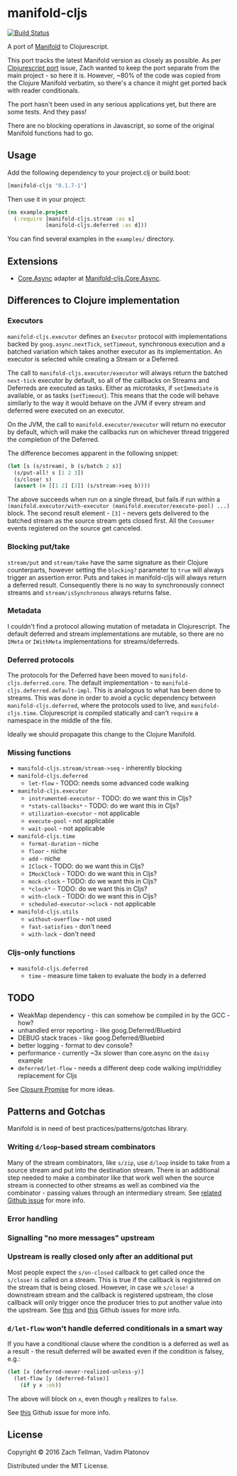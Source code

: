 # manifold-cljs

[![Build Status](https://travis-ci.org/dm3/manifold-cljs.png?branch=master)](https://travis-ci.org/dm3/manifold-cljs)

A port of [Manifold](https://github.com/ztellman/manifold) to Clojurescript.

This port tracks the latest Manifold version as closely as possible. As per
[Clojurescript port](https://github.com/ztellman/manifold/issues/2) issue, Zach
wanted to keep the port separate from the main project - so here it is.
However, ~80% of the code was copied from the Clojure Manifold verbatim, so
there's a chance it might get ported back with reader conditionals.

The port hasn't been used in any serious applications yet, but there are some
tests. And they pass!

There are no blocking operations in Javascript, so some of the original
Manifold functions had to go.

## Usage

Add the following dependency to your project.clj or build.boot:

```clojure
[manifold-cljs "0.1.7-1"]
```

Then use it in your project:

```clojure
(ns example.project
  (:require [manifold-cljs.stream :as s]
            [manifold-cljs.deferred :as d]))
```

You can find several examples in the `examples/` directory.

## Extensions

* [Core.Async](https://github.com/clojure/core.async) adapter at [Manifold-cljs.Core.Async](https://github.com/dm3/manifold-cljs.core.async).

## Differences to Clojure implementation

### Executors

`manifold-cljs.executor` defines an `Executor` protocol with implementations
backed by `goog.async.nextTick`, `setTimeout`, synchronous execution and a
batched variation which takes another executor as its implementation. An
executor is selected while creating a Stream or a Deferred.

The call to `manifold-cljs.executor/executor` will always return the batched
`next-tick` executor by default, so all of the callbacks on Streams and
Deferreds are executed as tasks. Either as microtasks, if `setImmediate` is
available, or as tasks (`setTimeout`). This means that the code will behave
similarly to the way it would behave on the JVM if every stream and deferred
were executed on an executor.

On the JVM, the call to `manifold.executor/executor` will return no executor by
default, which will make the callbacks run on whichever thread triggered the
completion of the Deferred.

The difference becomes apparent in the following snippet:

```clojure
(let [s (s/stream), b (s/batch 2 s)]
  (s/put-all! s [1 2 3])
  (s/close! s)
  (assert (= [[1 2] [3]] (s/stream->seq b))))
```

The above succeeds when run on a single thread, but fails if run within a
`(manifold.executor/with-executor (manifold.executor/execute-pool) ...)` block.
The second result element - `[3]` - nevers gets delivered to the batched stream
as the source stream gets closed first. All the `Consumer` events registered on
the source get canceled.

### Blocking put/take

`stream/put` and `stream/take` have the same signature as their Clojure
counterparts, however setting the `blocking?` parameter to `true` will always
trigger an assertion error. Puts and takes in manifold-cljs will always return
a deferred result.  Consequently there is no way to synchronously connect
streams and `stream/isSynchronous` always returns false.

### Metadata

I couldn't find a protocol allowing mutation of metadata in Clojurescript. The
default deferred and stream implementations are mutable, so there are no `IMeta`
or `IWithMeta` implementations for streams/deferreds.

### Deferred protocols

The protocols for the Deferred have been moved to
`manifold-cljs.deferred.core`. The default implementation - to
`manifold-cljs.deferred.default-impl`. This is analogous to what has been done to
streams.  This was done in order to avoid a cyclic dependency between
`manifold-cljs.deferred`, where the protocols used to live, and
`manifold-cljs.time`. Clojurescript is compiled statically and can't `require`
a namespace in the middle of the file.

Ideally we should propagate this change to the Clojure Manifold.

### Missing functions

* `manifold-cljs.stream/stream->seq` - inherently blocking
* `manifold-cljs.deferred`
    - `let-flow` - TODO: needs some advanced code walking
* `manifold-cljs.executor`
    - `instrumented-executor` - TODO: do we want this in Cljs?
    - `*stats-callbacks*` - TODO: do we want this in Cljs?
    - `utilization-executor` - not applicable
    - `execute-pool` - not applicable
    - `wait-pool` - not applicable
* `manifold-cljs.time`
    - `format-duration` - niche
    - `floor` - niche
    - `add` - niche
    - `IClock` - TODO: do we want this in Cljs?
    - `IMockClock` - TODO: do we want this in Cljs?
    - `mock-clock` - TODO: do we want this in Cljs?
    - `*clock*` - TODO: do we want this in Cljs?
    - `with-clock` - TODO: do we want this in Cljs?
    - `scheduled-executor->clock` - not applicable
* `manifold-cljs.utils`
    - `without-overflow` - not used
    - `fast-satisfies` - don't need
    - `with-lock` - don't need

### Cljs-only functions

* `manifold-cljs.deferred`
    - `time` - measure time taken to evaluate the body in a deferred

## TODO

* WeakMap dependency - this can somehow be compiled in by the GCC - how?
* unhandled error reporting - like goog.Deferred/Bluebird
* DEBUG stack traces - like goog.Deferred/Bluebird
* better logging - format to dev console?
* performance - currently ~3x slower than core.async on the `daisy` example
* `deferred/let-flow` - needs a different deep code walking impl/riddley replacement for Cljs

See [Closure Promise](https://github.com/google/closure-library/blob/master/closure/goog/promise/promise.js#L84) for more ideas.

## Patterns and Gotchas

Manifold is in need of best practices/patterns/gotchas library.

### Writing `d/loop`-based stream combinators

Many of the stream combinators, like `s/zip`, use `d/loop` inside to take from
a source stream and put into the destination stream. There is an additional
step needed to make a combinator like that work well when the source stream is
connected to other streams as well as combined via the combinator - passing
values through an intermediary stream. See [related Github
issue](https://github.com/ztellman/manifold/issues/87) for more info.

### Error handling

### Signalling "no more messages" upstream

### Upstream is really closed only after an additional put

Most people expect the `s/on-closed` callback to get called once the `s/close!`
is called on a stream. This is true if the callback is registered on the stream
that is being closed. However, in case we `s/close!` a downstream stream and
the callback is registered upstream, the close callback will only trigger once
the producer tries to put another value into the upstream. See
[this](https://github.com/ztellman/manifold/issues/82) and
[this](https://github.com/ztellman/manifold/issues/56) Github issues for more
info.

### `d/let-flow` won't handle deferred conditionals in a smart way

If you have a conditional clause where the condition is a deferred as well as a
result - the result deferred will be awaited even if the condition is falsey,
e.g.:

```clojure
(let [x (deferred-never-realized-unless-y)]
  (let-flow [y (deferred-false)]
    (if y x :ok))
```

The above will block on `x`, even though `y` realizes to `false`.

See [this](https://github.com/ztellman/manifold/issues/47) Github issue for more info.

## License

Copyright © 2016 Zach Tellman, Vadim Platonov

Distributed under the MIT License.
